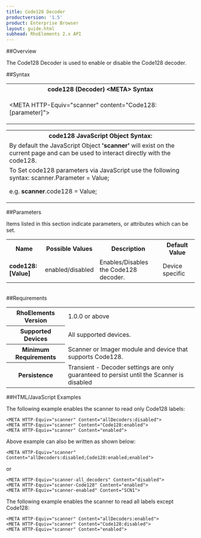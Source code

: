 ```yaml
---
title: Code128 Decoder
productversion: '1.5'
product: Enterprise Browser
layout: guide.html
subhead: RhoElements 2.x API
---
```


##Overview

The Code128 Decoder is used to enable or disable the Code128 decoder.

##Syntax

<table class="re-table"><tr><th class="tableHeading">code128 (Decoder) &lt;META&gt; Syntax
</th></tr><tr><td class="clsSyntaxCells clsOddRow"><p>&lt;META HTTP-Equiv="scanner" content="Code128:[parameter]"&gt;</p></td></tr></table>
<table class="re-table"><tr><th class="tableHeading">code128 JavaScript Object Syntax:</th></tr><tr><td class="clsSyntaxCells clsOddRow">
By default the JavaScript Object <b>'scanner'</b> will exist on the current page and can be used to interact directly with the code128.
</td></tr><tr><td class="clsSyntaxCells clsEvenRow">
To Set code128 parameters via JavaScript use the following syntax: scanner.Parameter = Value;
<P />e.g. <b>scanner</b>.code128 = Value;
</td></tr></table>

##Parameters


Items listed in this section indicate parameters, or attributes which can be set.
<table class="re-table"><col width="20%" /><col width="20%" /><col width="38%" /><col width="22%" /><tr><th class="tableHeading">Name</th><th class="tableHeading">Possible Values</th><th class="tableHeading">Description</th><th class="tableHeading">Default Value</th></tr><tr><td class="clsSyntaxCells clsOddRow"><b>code128:[Value]
</b></td><td class="clsSyntaxCells clsOddRow">enabled/disabled</td><td class="clsSyntaxCells clsOddRow">Enables/Disables the Code128 decoder.</td><td class="clsSyntaxCells clsOddRow">Device specific</td></tr></table>
<table class="re-table"><col width="78%" /><col width="8%" /><col width="1%" /><col width="5%" /><col width="1%" /><col width="5%" /><col width="2%" /></table>





##Requirements

<table class="re-table"><tr><th class="tableHeading">RhoElements Version</th><td class="clsSyntaxCell clsEvenRow">1.0.0 or above
</td></tr><tr><th class="tableHeading">Supported Devices</th><td class="clsSyntaxCell clsOddRow">All supported devices.</td></tr><tr><th class="tableHeading">Minimum Requirements</th><td class="clsSyntaxCell clsOddRow">Scanner or Imager module and device that supports Code128.</td></tr><tr><th class="tableHeading">Persistence</th><td class="clsSyntaxCell clsEvenRow">Transient - Decoder settings are only guaranteed to persist until the Scanner is disabled</td></tr></table>


##HTML/JavaScript Examples

The following example enables the scanner to read only Code128 labels:

	<META HTTP-Equiv="scanner" Content="allDecoders:disabled">
	<META HTTP-Equiv="scanner" Content="Code128:enabled">
	<META HTTP-Equiv="scanner" Content="enabled">
	
Above example can also be written as shown below:

	<META HTTP-Equiv="scanner" Content="allDecoders:disabled;Code128:enabled;enabled">
	
or

	<META HTTP-Equiv="scanner-all_decoders" Content="disabled">
	<META HTTP-Equiv="scanner-Code128" Content="enabled">
	<META HTTP-Equiv="scanner-enabled" Content="SCN1">
	
The following example enables the scanner to read all labels except Code128:

	<META HTTP-Equiv="scanner" Content="allDecoders:enabled">
	<META HTTP-Equiv="scanner" Content="Code128:disabled">
	<META HTTP-Equiv="scanner" Content="enabled">
	






